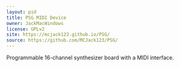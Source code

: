 ```yaml
---
layout: pid
title: PSG MIDI Device
owner: JackMacWindows
license: GPLv2
site: https://mcjack123.github.io/PSG/
source: https://github.com/MCJack123/PSG/
---
```

Programmable 16-channel synthesizer board with a MIDI interface.
